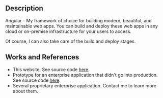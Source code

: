 ## Description

Angular - My framework of choice for building modern, beautiful, and maintainable web apps. You can build and deploy these web apps in any cloud or on-premise infrastructure for your users to access.

Of course, I can also take care of the build and deploy stages.

## Works and References

- This website. See source code [here](https://github.com/hrahimy/hamza).
- Prototype for an enterprise application that didn't go into production. See source code [here](https://gitlab.com/rahimy.hamza/noon-trunk/-/tree/master/).
- Several proprietary enterprise application. Contact me to learn more about them.

